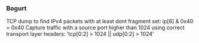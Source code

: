 ### Bogurt
TCP dump 
to find IPv4 packets with at least dont fragment set: ip[6] & 0x40 = 0x40
Capture traffic with a source port higher than 1024 using correct transport layer headers: 'tcp[0:2] > 1024 || udp[0:2] > 1024'

